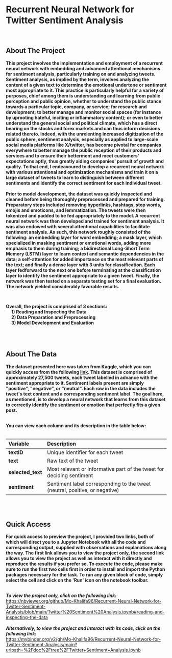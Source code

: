 # Recurrent Neural Network for Twitter Sentiment Analysis
<br>

## About The Project 
**This project involves the implementation and employment of a recurrent neural network with embedding and advanced attentional mechanisms for sentiment analysis, particularly training on and analyzing tweets. Sentiment analysis, as implied by the term, involves analyzing the content of a given text to determine the emotional undertone or sentiment most appropriate to it. This practice is particularly helpful for a variety of purposes, chief among them is understanding and learning from public perception and public opinion, whether to understand the public stance towards a particular topic, company, or service; for research and development; to better manage and monitor social spaces (for instance by uprooting hateful, inciting or inflammatory content); or even to better understand the general social and political climate, which has a direct bearing on the stocks and forex markets and can thus inform decisions related thereto. Indeed, with the unrelenting increased digitization of the public sphere, sentiment analysis, especially as applied to large-scale social media platforms like X/twitter, has become pivotal for companies everywhere to better manage the public reception of their products and services and to ensure their betterment and meet customers' expectations aptly, thus greatly aiding companies' pursuit of growth and quality. To that end, I endeavoured to develop a recurrent neural network with various attentional and optimization mechanisms and train it on a large dataset of tweets to learn to distinguish between different sentiments and identify the correct sentiment for each individual tweet.** <br>
<br>
**Prior to model development, the dataset was quickly inspected and cleaned before being thoroughly preprocessed and prepared for training. Preparatory steps included removing hyperlinks, hashtags, stop words, emojis and emoticons, and lemmatization. The tweets were then tokenized and padded to be fed appropriately to the model. A recurrent neural network was then developed and trained for sentiment analysis. It was also endowed with several attentional capabilities to facilitate sentiment analysis. As such, this network roughly consisted of the following: an embedding layer for word embedding; a mask layer, which specialized in masking sentiment or emotional words, adding more emphasis to them during training; a bidirectional Long-Short Term Memory (LSTM) layer to learn context and semantic dependencies in the data; a self-attention for added importance on the most relevant parts of the text; and finally a dense layer with 3 units for classification. Each layer fedforward to the next one before terminating at the classification layer to identify the sentiment appropriate to a given tweet. Finally, the network was then tested on a separate testing set for a final evaluation. The network yielded considerably favorable results.** <br>

<br>

**Overall, the project is comprised of 3 sections: <br>
&emsp; 1) Reading and Inspecting the Data <br>
&emsp; 2) Data Preparation and Preprocessing <br> 
&emsp; 3) Model Development and Evaluation** <br>

<br>
<br>

## About The Data  
**The dataset presented here was taken from Kaggle, which you can quickly access from the following [link](https://www.kaggle.com/datasets/yasserh/twitter-tweets-sentiment-dataset/). This dataset is comprised of approximately 27,500 tweets, each tweet labelled in advance with the sentiment appropriate to it. Sentiment labels present are simply "positive", "negative", or "neutral". Each row in the data includes the tweet's text content and a corresponding sentiment label. The goal here, as mentioned, is to develop a neural network that learns from this dataset to correctly identify the sentiment or emotion that perfectly fits a given post.**<br> 
<br>

**You can view each column and its description in the table below:** <br><br>  

| **Variable**      | **Description**                                                                                         |
| :-----------------| :------------------------------------------------------------------------------------------------------ |
| **textID**       | Unique identifier for each tweet                                                             |
| **text**| Raw text of the tweet                                                     |
| **selected_text**    | Most relevant or informative part of the tweet for deciding sentiment                                                                                       |
| **sentiment**  | Sentiment label corresponding to the tweet (neutral, positive, or negative)              |

<br>
<br>


## Quick Access 
**For quick access to preview the project, I provided two links, both of which will direct you to a Jupyter Notebook with all the code and corresponding output, supplied with observations and explanations along the way. The first link allows you to view the project only, the second link allows you to view the project as well as interact with it directly and reproduce the results if you prefer so. To execute the code, please make sure to run the first two cells first in order to install and import the Python packages necessary for the task. To run any given block of code, simply select the cell and click on the 'Run' icon on the notebook toolbar.**
<br>
<br>

***To view the project only, click on the following link:*** <br>
https://nbviewer.org/github/Mo-Khalifa96/Recurrent-Neural-Network-for-Twitter-Sentiment-Analysis/blob/main/Twitter%20Sentiment%20Analysis.ipynb#reading-and-inspecting-the-data
<br>
<br>
***Alternatively, to view the project and interact with its code, click on the following link:*** <br>
https://mybinder.org/v2/gh/Mo-Khalifa96/Recurrent-Neural-Network-for-Twitter-Sentiment-Analysis/main?urlpath=%2Fdoc%2Ftree%2FTwitter+Sentiment+Analysis.ipynb
<br>
<br>


